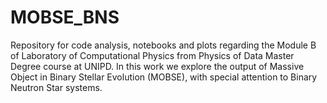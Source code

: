 # MOBSE_BNS
Repository for code analysis, notebooks and plots regarding the Module B of Laboratory of Computational Physics from Physics of Data Master Degree course at UNIPD.
In this work we explore the output of Massive Object in Binary Stellar Evolution (MOBSE), with special attention to Binary Neutron Star systems.
